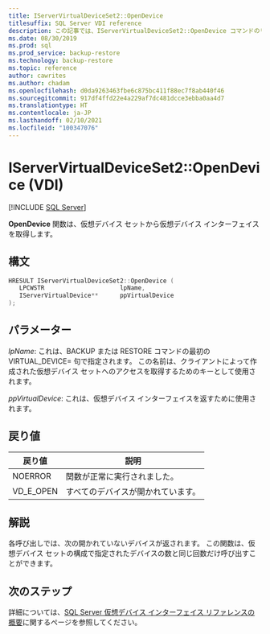 ```yaml
---
title: IServerVirtualDeviceSet2::OpenDevice
titlesuffix: SQL Server VDI reference
description: この記事では、IServerVirtualDeviceSet2::OpenDevice コマンドのリファレンスを提供します。
ms.date: 08/30/2019
ms.prod: sql
ms.prod_service: backup-restore
ms.technology: backup-restore
ms.topic: reference
author: cawrites
ms.author: chadam
ms.openlocfilehash: d0da9263463fbe6c875bc411f88ec7f8ab440f46
ms.sourcegitcommit: 917df4ffd22e4a229af7dc481dcce3ebba0aa4d7
ms.translationtype: HT
ms.contentlocale: ja-JP
ms.lasthandoff: 02/10/2021
ms.locfileid: "100347076"
---
```

# <a name="iservervirtualdeviceset2opendevice-vdi"></a>IServerVirtualDeviceSet2::OpenDevice (VDI)

[!INCLUDE [SQL Server](../../../includes/applies-to-version/sqlserver.md)]

**OpenDevice** 関数は、仮想デバイス セットから仮想デバイス インターフェイスを取得します。

## <a name="syntax"></a>構文

```c
HRESULT IServerVirtualDeviceSet2::OpenDevice (
   LPCWSTR                     lpName,
   IServerVirtualDevice**      ppVirtualDevice
);
```

## <a name="parameters"></a>パラメーター

*lpName*: これは、BACKUP または RESTORE コマンドの最初の VIRTUAL_DEVICE= 句で指定されます。 この名前は、クライアントによって作成された仮想デバイス セットへのアクセスを取得するためのキーとして使用されます。

*ppVirtualDevice*: これは、仮想デバイス インターフェイスを返すために使用されます。

## <a name="return-value"></a>戻り値

|戻り値 | 説明 |
|---|---|
| NOERROR | 関数が正常に実行されました。 |
| VD_E_OPEN |すべてのデバイスが開かれています。 |

## <a name="remarks"></a>解説

各呼び出しでは、次の開かれていないデバイスが返されます。 この関数は、仮想デバイス セットの構成で指定されたデバイスの数と同じ回数だけ呼び出すことができます。

## <a name="next-steps"></a>次のステップ

詳細については、[SQL Server 仮想デバイス インターフェイス リファレンスの概要](reference-virtual-device-interface.md)に関するページを参照してください。